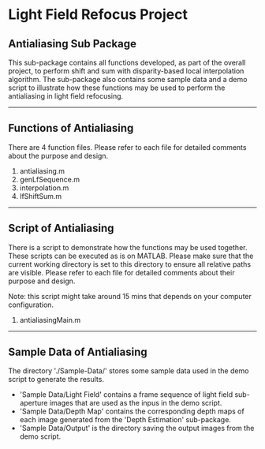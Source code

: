 # Light Field Refocus Project

## Antialiasing Sub Package

This sub-package contains all functions developed, as part of the overall project, 
to perform shift and sum with disparity-based local interpolation algorithm. 
The sub-package also contains some sample data and a demo script to illustrate how 
these functions may be used to perform the antialiasing in light field refocusing.

-------------------------
Functions of Antialiasing
-------------------------

There are 4 function files. Please refer to each file for detailed comments 
about the purpose and design.

1. antialiasing.m
2. genLfSequence.m
3. interpolation.m
4. lfShiftSum.m

------------------------
Script of Antialiasing
------------------------

There is a script to demonstrate how the functions may be used together. 
These scripts can be executed as is on MATLAB. Please make sure that the 
current working directory is set to this directory to ensure all relative 
paths are visible. Please refer to each file for detailed comments about 
their purpose and design.

Note: this script might take around 15 mins that depends on your computer configuration.

1. antialiasingMain.m

----------------------------
Sample Data of Antialiasing
----------------------------

The directory './Sample-Data/' stores some sample data used in the demo script
to generate the results.
- 'Sample Data/Light Field' contains a frame sequence of light field sub-aperture 
  images that are used as the inpus in the demo script.
- 'Sample Data/Depth Map' contains the corresponding depth maps of each image 
  generated from the 'Depth Estimation' sub-package.
- 'Sample Data/Output' is the directory saving the output images from the demo script.
